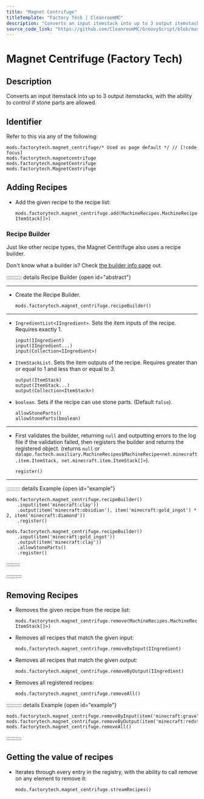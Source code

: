 ```yaml
---
title: "Magnet Centrifuge"
titleTemplate: "Factory Tech | CleanroomMC"
description: "Converts an input itemstack into up to 3 output itemstacks, with the ability to control if stone parts are allowed."
source_code_link: "https://github.com/CleanroomMC/GroovyScript/blob/master/src/main/java/com/cleanroommc/groovyscript/compat/mods/factorytech/MagnetCentrifuge.java"
---
```


# Magnet Centrifuge (Factory Tech)

## Description

Converts an input itemstack into up to 3 output itemstacks, with the ability to control if stone parts are allowed.

## Identifier

Refer to this via any of the following:

```groovy:no-line-numbers {1}
mods.factorytech.magnet_centrifuge/* Used as page default */ // [!code focus]
mods.factorytech.magnetcentrifuge
mods.factorytech.magnetCentrifuge
mods.factorytech.MagnetCentrifuge
```


## Adding Recipes

- Add the given recipe to the recipe list:

    ```groovy:no-line-numbers
    mods.factorytech.magnet_centrifuge.add(MachineRecipes.MachineRecipe<ItemStack, ItemStack[]>)
    ```


### Recipe Builder

Just like other recipe types, the Magnet Centrifuge also uses a recipe builder.

Don't know what a builder is? Check [the builder info page](../../getting_started/builder.md) out.

:::::::::: details Recipe Builder {open id="abstract"}

---

- Create the Recipe Builder.

    ```groovy:no-line-numbers
    mods.factorytech.magnet_centrifuge.recipeBuilder()
    ```

---

- `IngredientList<IIngredient>`. Sets the item inputs of the recipe. Requires exactly 1.

    ```groovy:no-line-numbers
    input(IIngredient)
    input(IIngredient...)
    input(Collection<IIngredient>)
    ```

- `ItemStackList`. Sets the item outputs of the recipe. Requires greater than or equal to 1 and less than or equal to 3.

    ```groovy:no-line-numbers
    output(ItemStack)
    output(ItemStack...)
    output(Collection<ItemStack>)
    ```

- `boolean`. Sets if the recipe can use stone parts. (Default `false`).

    ```groovy:no-line-numbers
    allowStoneParts()
    allowStoneParts(boolean)
    ```

---

- First validates the builder, returning `null` and outputting errors to the log file if the validation failed, then registers the builder and returns the registered object. (returns `null` or `dalapo.factech.auxiliary.MachineRecipes$MachineRecipe<net.minecraft.item.ItemStack, net.minecraft.item.ItemStack[]>`).

    ```groovy:no-line-numbers
    register()
    ```

---

::::::::: details Example {open id="example"}
```groovy:no-line-numbers
mods.factorytech.magnet_centrifuge.recipeBuilder()
    .input(item('minecraft:clay'))
    .output(item('minecraft:obsidian'), item('minecraft:gold_ingot') * 2, item('minecraft:diamond'))
    .register()

mods.factorytech.magnet_centrifuge.recipeBuilder()
    .input(item('minecraft:gold_ingot'))
    .output(item('minecraft:clay'))
    .allowStoneParts()
    .register()
```

:::::::::

::::::::::

## Removing Recipes

- Removes the given recipe from the recipe list:

    ```groovy:no-line-numbers
    mods.factorytech.magnet_centrifuge.remove(MachineRecipes.MachineRecipe<ItemStack, ItemStack[]>)
    ```

- Removes all recipes that match the given input:

    ```groovy:no-line-numbers
    mods.factorytech.magnet_centrifuge.removeByInput(IIngredient)
    ```

- Removes all recipes that match the given output:

    ```groovy:no-line-numbers
    mods.factorytech.magnet_centrifuge.removeByOutput(IIngredient)
    ```

- Removes all registered recipes:

    ```groovy:no-line-numbers
    mods.factorytech.magnet_centrifuge.removeAll()
    ```

:::::::::: details Example {open id="example"}
```groovy:no-line-numbers
mods.factorytech.magnet_centrifuge.removeByInput(item('minecraft:gravel'))
mods.factorytech.magnet_centrifuge.removeByOutput(item('minecraft:redstone'))
mods.factorytech.magnet_centrifuge.removeAll()
```

::::::::::

## Getting the value of recipes

- Iterates through every entry in the registry, with the ability to call remove on any element to remove it:

    ```groovy:no-line-numbers
    mods.factorytech.magnet_centrifuge.streamRecipes()
    ```
